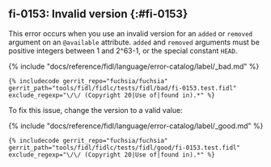 ## fi-0153: Invalid version {:#fi-0153}

This error occurs when you use an invalid version for an `added` or `removed`
argument on an `@available` attribute. `added` and `removed` arguments must be
positive integers between 1 and 2^63-1, or the special constant `HEAD`.

{% include "docs/reference/fidl/language/error-catalog/label/_bad.md" %}

```fidl
{% includecode gerrit_repo="fuchsia/fuchsia" gerrit_path="tools/fidl/fidlc/tests/fidl/bad/fi-0153.test.fidl" exclude_regexp="\/\/ (Copyright 20|Use of|found in).*" %}
```

To fix this issue, change the version to a valid value:

{% include "docs/reference/fidl/language/error-catalog/label/_good.md" %}

```fidl
{% includecode gerrit_repo="fuchsia/fuchsia" gerrit_path="tools/fidl/fidlc/tests/fidl/good/fi-0153.test.fidl" exclude_regexp="\/\/ (Copyright 20|Use of|found in).*" %}
```
